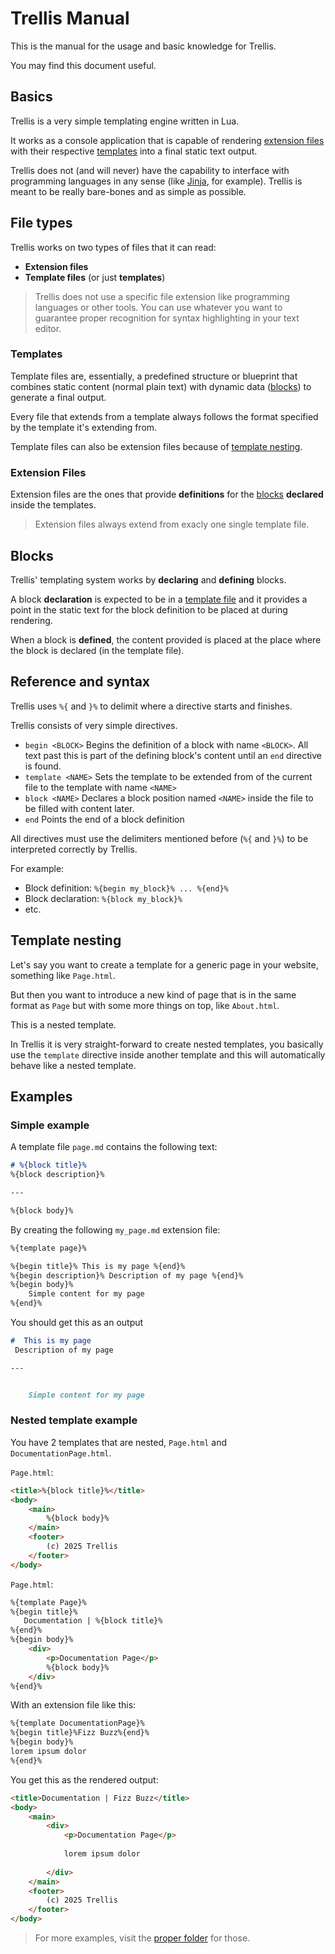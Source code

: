 # Trellis Manual
This is the manual for the usage and basic knowledge for Trellis.

You may find this document useful.

## Basics
Trellis is a very simple templating engine written in Lua.

It works as a console application that is capable of rendering
[extension files](#extension-files) with their respective
[templates](#templates) into a final static text output.

Trellis does not (and will never) have the capability to interface
with programming languages in any sense (like [Jinja](https://jinja.palletsprojects.com/en/stable/), for example).
Trellis is meant to be really bare-bones and as simple as possible.

## File types
Trellis works on two types of files that it can read:
- **Extension files**
- **Template files** (or just **templates**)

> Trellis does not use a specific file extension like programming languages
> or other tools. You can use whatever you want to guarantee proper recognition
> for syntax highlighting in your text editor.

### Templates
Template files are, essentially, a predefined structure or blueprint that combines
static content (normal plain text) with dynamic data ([blocks](#blocks)) to generate a
final output.

Every file that extends from a template always follows the format specified by
the template it's extending from.

Template files can also be extension files because of [template nesting](#template-nesting).

### Extension Files
Extension files are the ones that provide **definitions** for the [blocks](#blocks)
**declared** inside the templates.

> Extension files always extend from exacly one single template file.

## Blocks
Trellis' templating system works by **declaring** and **defining** blocks.

A block **declaration** is expected to be in a [template file](#templates) and
it provides a point in the static text for the block definition to be placed at
during rendering.

When a block is **defined**, the content provided is placed at the place where
the block is declared (in the template file).

## Reference and syntax
Trellis uses `%{` and `}%` to delimit where a directive starts and finishes.

Trellis consists of very simple directives.

- `begin <BLOCK>`
    Begins the definition of a block with name `<BLOCK>`. All text past this is part
    of the defining block's content until an `end` directive is found.
- `template <NAME>`
    Sets the template to be extended from of the current file to
    the template with name `<NAME>`
- `block <NAME>`
    Declares a block position named `<NAME>` inside the file to be
    filled with content later.
- `end`
    Points the end of a block definition

All directives must use the delimiters mentioned before (`%{` and `}%`) to
be interpreted correctly by Trellis.

For example:
- Block definition: `%{begin my_block}% ... %{end}%`
- Block declaration: `%{block my_block}%`
- etc.

## Template nesting
Let's say you want to create a template for a generic page in your website,
something like `Page.html`.

But then you want to introduce a new kind of page that is in the same format
as `Page` but with some more things on top, like `About.html`.

This is a nested template.

In Trellis it is very straight-forward to create nested templates, you basically
use the `template` directive inside another template and this will automatically
behave like a nested template.

## Examples
### Simple example
A template file `page.md` contains the following text:
```md
# %{block title}%
%{block description}%

---

%{block body}%
```

By creating the following `my_page.md` extension file:
```md
%{template page}%

%{begin title}% This is my page %{end}%
%{begin description}% Description of my page %{end}%
%{begin body}%
    Simple content for my page    
%{end}%
```

You should get this as an output
```md
#  This is my page 
 Description of my page 

---


    Simple content for my page    

```

### Nested template example
You have 2 templates that are nested, `Page.html` and `DocumentationPage.html`.

`Page.html`:
```html
<title>%{block title}%</title>
<body>
    <main>
        %{block body}%
    </main>
    <footer>
        (c) 2025 Trellis
    </footer>
</body>
```

`Page.html`:
```html
%{template Page}%
%{begin title}%
   Documentation | %{block title}%
%{end}%
%{begin body}%
    <div>
        <p>Documentation Page</p>
        %{block body}%
    </div>
%{end}%
```

With an extension file like this:
```html
%{template DocumentationPage}%
%{begin title}%Fizz Buzz%{end}%
%{begin body}%
lorem ipsum dolor
%{end}%
```

You get this as the rendered output:
```html
<title>Documentation | Fizz Buzz</title>
<body>
    <main>
        <div>
            <p>Documentation Page</p>
            
            lorem ipsum dolor
            
        </div>
    </main>
    <footer>
        (c) 2025 Trellis
    </footer>
</body>
```

> For more examples, visit the [proper folder](./examples/) for those.
